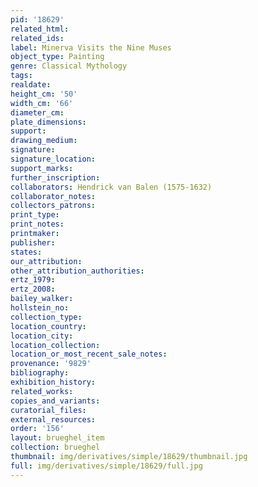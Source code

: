 ```yaml
---
pid: '18629'
related_html: 
related_ids: 
label: Minerva Visits the Nine Muses
object_type: Painting
genre: Classical Mythology
tags: 
realdate: 
height_cm: '50'
width_cm: '66'
diameter_cm: 
plate_dimensions: 
support: 
drawing_medium: 
signature: 
signature_location: 
support_marks: 
further_inscription: 
collaborators: Hendrick van Balen (1575-1632)
collaborator_notes: 
collectors_patrons: 
print_type: 
print_notes: 
printmaker: 
publisher: 
states: 
our_attribution: 
other_attribution_authorities: 
ertz_1979: 
ertz_2008: 
bailey_walker: 
hollstein_no: 
collection_type: 
location_country: 
location_city: 
location_collection: 
location_or_most_recent_sale_notes: 
provenance: '9829'
bibliography: 
exhibition_history: 
related_works: 
copies_and_variants: 
curatorial_files: 
external_resources: 
order: '156'
layout: brueghel_item
collection: brueghel
thumbnail: img/derivatives/simple/18629/thumbnail.jpg
full: img/derivatives/simple/18629/full.jpg
---
```


